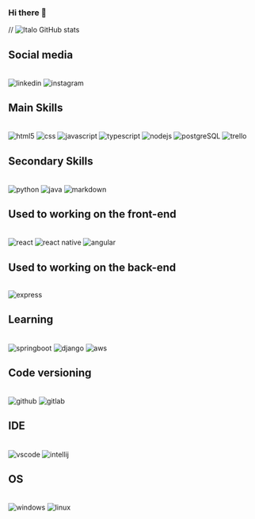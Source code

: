 ### Hi there 👋

// ![Italo GitHub stats](https://github-readme-stats.vercel.app/api?username=italosaager&show_icons=true&theme=radical)

## Social media
<div style="display: inline_block"><br/>
<img align="center" alt="linkedin" src"https://img.shields.io/badge/LinkedIn-0077B5?style=for-the-badge&logo=linkedin&logoColor=white" />
<img align="center" alt="instagram" src"https://img.shields.io/badge/Instagram-E4405F?style=for-the-badge&logo=instagram&logoColor=white" />
</div>

## Main Skills
<div style="display: inline_block"><br/>
<img align="center" alt="html5" src"https://img.shields.io/badge/HTML5-E34F26?style=for-the-badge&logo=html5&logoColor=white" />
<img align="center" alt="css" src"https://img.shields.io/badge/CSS-239120?&style=for-the-badge&logo=css3&logoColor=white" />
<img align="center" alt="javascript" src"https://img.shields.io/badge/JavaScript-F7DF1E?style=for-the-badge&logo=javascript&logoColor=black" />
<img align="center" alt="typescript" src"https://img.shields.io/badge/TypeScript-007ACC?style=for-the-badge&logo=typescript&logoColor=white" />
<img align="center" alt="nodejs" src"https://img.shields.io/badge/Node.js-43853D?style=for-the-badge&logo=node.js&logoColor=white" />
<img align="center" alt="postgreSQL" src"https://img.shields.io/badge/PostgreSQL-316192?style=for-the-badge&logo=postgresql&logoColor=white" />
<img align="center" alt="trello" src"https://img.shields.io/badge/Trello-0052CC?style=for-the-badge&logo=trello&logoColor=white" />
  
</div>

## Secondary Skills
<div style="display: inline_block"><br/>
<img align="center" alt="python" src"https://img.shields.io/badge/Python-3776AB?style=for-the-badge&logo=python&logoColor=white" />
<img align="center" alt="java" src"https://img.shields.io/badge/Java-ED8B00?style=for-the-badge&logo=openjdk&logoColor=white" />
<img align="center" alt="markdown" src"https://img.shields.io/badge/Markdown-000000?style=for-the-badge&logo=markdown&logoColor=white" />
</div>

## Used to working on the front-end
<div style="display: inline_block"><br/>
<img align="center" alt="react" src"https://img.shields.io/badge/React-20232A?style=for-the-badge&logo=react&logoColor=61DAFB" />
<img align="center" alt="react native" src"https://img.shields.io/badge/React_Native-20232A?style=for-the-badge&logo=react&logoColor=61DAFB" />
<img align="center" alt="angular" src"https://img.shields.io/badge/Angular-DD0031?style=for-the-badge&logo=angular&logoColor=white" />
</div>

## Used to working on the back-end
<div style="display: inline_block"><br/>
<img align="center" alt="express" src"https://img.shields.io/badge/Express.js-404D59?style=for-the-badge" />
</div>

## Learning
<div style="display: inline_block"><br/>
<img align="center" alt="springboot" src"https://img.shields.io/badge/Spring-6DB33F?style=for-the-badge&logo=spring&logoColor=white" />
<img align="center" alt="django" src"https://img.shields.io/badge/Django-092E20?style=for-the-badge&logo=django&logoColor=white" />
<img align="center" alt="aws" src"https://img.shields.io/badge/Amazon_AWS-232F3E?style=for-the-badge&logo=amazon-aws&logoColor=white" />
</div>

## Code versioning
<div style="display: inline_block"><br/>
<img align="center" alt="github" src"https://img.shields.io/badge/GitHub-100000?style=for-the-badge&logo=github&logoColor=white" />
<img align="center" alt="gitlab" src"https://img.shields.io/badge/GitLab-330F63?style=for-the-badge&logo=gitlab&logoColor=white" />
</div>


## IDE
<div style="display: inline_block"><br/>
<img align="center" alt="vscode" src"https://img.shields.io/badge/Visual_Studio_Code-0078D4?style=for-the-badge&logo=visual%20studio%20code&logoColor=white" />
<img align="center" alt="intellij" src"https://img.shields.io/badge/IntelliJ_IDEA-000000.svg?style=for-the-badge&logo=intellij-idea&logoColor=white" />
</div>

## OS
<div style="display: inline_block"><br/>
<img align="center" alt="windows" src"https://img.shields.io/badge/Windows-0078D6?style=for-the-badge&logo=windows&logoColor=white" />
<img align="center" alt="linux" src"https://img.shields.io/badge/Linux-FCC624?style=for-the-badge&logo=linux&logoColor=black" />
</div>

